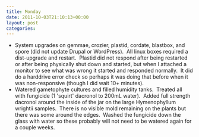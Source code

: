 ```yaml
---
title: Monday
date: 2011-10-03T21:10:13+00:00
layout: post
categories:
---
```

  * System upgrades on gemmae, crozier, plastid, cordate, blastbox, and spore (did not update Drupal or WordPress).  All linux boxes required a dist-upgrade and restart.  Plastid did not respond after being restarted or after being physically shut down and started, but when I attached a monitor to see what was wrong it started and responded normally.  It did do a harddrive error check so perhaps it was doing that before when it was non-responsive (though I did wait 10+ minutes).
  * Watered gametophyte cultures and filled humidity tanks.  Treated all with fungicide (1 'squirt' dacronol to 200mL water).  Added full strength dacronol around the inside of the jar on the large Hymenophyllum wrightii samples.  There is no visible mold remaining on the plants but there was some around the edges.  Washed the fungicide down the glass with water so these probably will not need to be watered again for a couple weeks.
